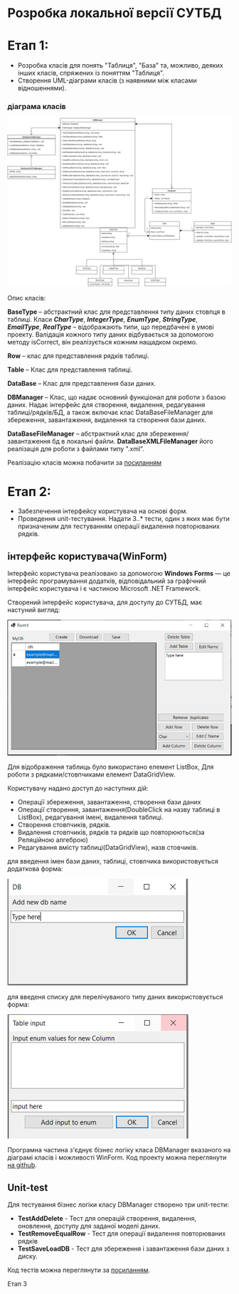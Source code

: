 # Розробка локальної версії СУТБД

# Етап 1: 

* Розробка класів для понять "Таблиця", "База" та, можливо, деяких інших класів, спряжених із поняттям "Таблиця".
* Створення UML-діаграми класів (з наявними між класами відношеннями).

### діаграма класів

![class diagram](	../img/ClassDiagramStage1.png)

Опис класів:

**BaseType** – абстрактний клас для представлення типу даних стовпця в таблиці. Класи _**CharType**_, _**IntegerType**_, _**EnumType**_, _**StringType**_, _**EmailType**_, _**RealType**_ – відображають типи, що передбачені в умові проекту. Валідація кожного типу даних відбувається за допомогою методу isCorrect, він реалізується кожним нащадком окремо.

**Row** – клас для представлення рядків таблиці.

**Table** – Клас для представлення таблиці.

**DataBase** – Клас для представлення бази даних.

**DBManager** – Клас, що надає основний функціонал для роботи з базою даних. Надає інтерфейс для створення, видалення, редагування таблиці/рядків/БД, а також включає клас DataBaseFileManager для збереження, завантаження, видалення та створення бази даних.

**DataBaseFileManager** – абстрактний клас для збереження/завантаження бд в локальні файли. **DataBaseXMLFileManager** його реалізація для роботи з файлами типу ".xml".

Реалізацію класів можна побачити за [посиланням](https://github.com/Forgefill/TTP-41_IT_Course_Project/tree/master/DAL)

# Етап 2: 

* Забезпечення інтерфейсу користувача на основі форм.
* Проведення unit-тестування. Надати 3..* тести, один з яких має бути призначеним для тестуванням операції видалення повторюваних рядків.

## інтерфейс користувача(WinForm)

Інтерфейс користувача реалізовано за допомогою **Windows Forms** — це інтерфейс програмування додатків, відповідальний за графічний інтерфейс користувача і є частиною Microsoft .NET Framework.

Створений інтерфейс користувача, для доступу до СУТБД, має настуний вигляд:

![winform](	../img/WinFormStage2.PNG)

Для відображення таблиць було використано елемент ListBox, Для роботи з рядками/стовпчиками елемент DataGridView.

Користувачу надано доступ до наступних дій:
* Операції збереження, завантаження, створення бази даних
* Операції створення, завантаження(DoubleClick на назву таблиці в ListBox), редагування імені, видалення таблиці.
* Створення стовпчиків, рядків.
* Видалення стовпчиків, рядків та рядків що повторюються(за Реляційною алгеброю)
* Редагування вмісту таблиці(DataGridView), назв стовчиків.

для введення імен бази даних, таблиці, стовпчика використовується додаткова форма:

![winform](	../img/InputForm.png)

для введеня списку для перелічуваного типу даних використовується форма:

![winform](	../img/EnumInputForm.png)

Програмна частина з'єднує бізнес логіку класа DBManager вказаного на діаграмі класів і можливості WinForm. 
Код проекту можна переглянути [на github](https://github.com/Forgefill/TTP-41_IT_Course_Project/blob/master/LocalDB/Form1.cs).
## Unit-test

Для тестування бізнес логіки класу DBManager створено три unit-тести:

* **TestAddDelete** - Тест для операцій створення, видалення, оновлення, доступу для заданої моделі даних.
* **TestRemoveEqualRow** - Тест для операції видалення повторюваних рядків
* **TestSaveLoadDB** - Тест для збереження і завантаження бази даних з диску.

Код тестів можна переглянути за [посиланням](https://github.com/Forgefill/TTP-41_IT_Course_Project/blob/master/DBTest/UnitTest1.cs).


Етап 3
